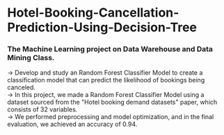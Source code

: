 # Hotel-Booking-Cancellation-Prediction-Using-Decision-Tree

### The Machine Learning project on Data Warehouse and Data Mining Class. 

→ Develop and study an Random Forest Classifier Model to create a classification model that can predict the likelihood of bookings being canceled.   
→ In this project, we made a Random Forest Classifier Model using a dataset sourced from the "Hotel booking demand datasets" paper, which consists of 32 variables.   
→ We performed preprocessing and model optimization, and in the final evaluation, we achieved an accuracy of 0.94.   
